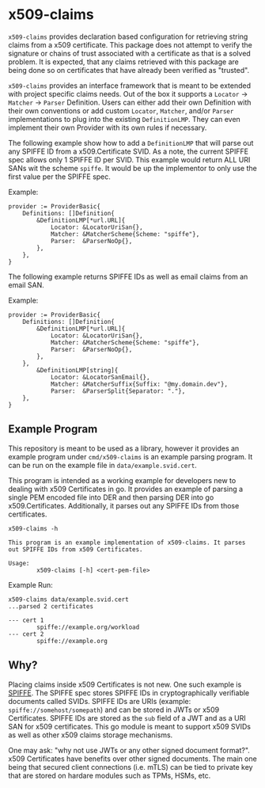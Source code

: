 # x509-claims

`x509-claims` provides declaration based configuration for retrieving string claims from a x509 certificate.
This package does not attempt to verify the signature or chains of trust associated with a certificate as that is
a solved problem. It is expected, that any claims retrieved with this package are being done so on certificates
that have already been verified as "trusted".

`x509-claims` provides an interface framework that is meant to be extended with project specific claims needs. Out of
the box it supports a `Locator` -> `Matcher` -> `Parser` Definition. Users can either add their own Definition with
their own conventions or add custom `Locator`, `Matcher`, and/or `Parser` implementations to plug into the existing
`DefinitionLMP`. They can even implement their own Provider with its own rules if necessary.

The following example show how to add a `DefinitionLMP` that will parse out any SPIFFE ID from a x509.Certificate
SVID. As a note, the current SPIFFE spec allows only 1 SPIFFE ID per SVID. This example would return ALL
URI SANs wit the scheme `spiffe`. It would be up the implementor to only use the first value per the SPIFFE spec.

Example:

```
provider := ProviderBasic{
    Definitions: []Definition{
        &DefinitionLMP[*url.URL]{
            Locator: &LocatorUriSan{},
            Matcher: &MatcherScheme{Scheme: "spiffe"},
            Parser:  &ParserNoOp{},
        },
    },
}
```

The following example returns SPIFFE IDs as well as email claims from an email SAN.

Example:

```
provider := ProviderBasic{
    Definitions: []Definition{
        &DefinitionLMP[*url.URL]{
            Locator: &LocatorUriSan{},
            Matcher: &MatcherScheme{Scheme: "spiffe"},
            Parser:  &ParserNoOp{},
        },
    },
        &DefinitionLMP[string]{
            Locator: &LocatorSanEmail{},
            Matcher: &MatcherSuffix{Suffix: "@my.domain.dev"},
            Parser:  &ParserSplit{Separator: "."},
    },
}
```

## Example Program

This repository is meant to be used as a library, however it provides an example program under `cmd/x509-claims` is an
example parsing program. It can be run on the example file in `data/example.svid.cert`.

This program is intended as a working example for developers new to dealing with x509 Certificates in go. It provides
an example of parsing a single PEM encoded file into DER and then parsing DER into go x509.Certificates.
Additionally, it parses out any SPIFFE IDs from those certificates.

```
x509-claims -h

This program is an example implementation of x509-claims. It parses out SPIFFE IDs from x509 Certificates.
	
Usage:
        x509-claims [-h] <cert-pem-file>
```

Example Run:

```
x509-claims data/example.svid.cert
...parsed 2 certificates

--- cert 1
        spiffe://example.org/workload
--- cert 2
        spiffe://example.org

```

## Why?

Placing claims inside x509 Certificates is not new. One such example is [SPIFFE](https://spiffe.io/). The SPIFFE spec
stores SPIFFE IDs in cryptographically verifiable documents called SVIDs. SPIFFE IDs are URIs
(example: `spiffe://somehost/somepath`) and can be stored in JWTs or x509 Certificates. SPIFFE IDs are stored as the
`sub` field of a JWT and as a URI SAN for x509 certificates. This go module is meant to support x509 SVIDs as well as
other x509 claims storage mechanisms.

One may ask: "why not use JWTs or any other signed document format?". x509 Certificates have benefits over other signed
documents. The main one being that secured client connections (i.e. mTLS) can be tied to private key that are stored
on hardare modules such as TPMs, HSMs, etc.
